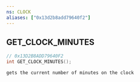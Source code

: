 ```yaml
---
ns: CLOCK
aliases: ["0x13d2b8add79640f2"]
---
```

## GET_CLOCK_MINUTES

```c
// 0x13D2B8ADD79640F2
int GET_CLOCK_MINUTES();
```

```
gets the current number of minutes on the clock
```

